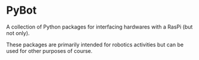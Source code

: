 PyBot
=====

A collection of Python packages for interfacing hardwares with a RasPi (but not only).

These packages are primarily intended for robotics activities but can be used
for other purposes of course.
